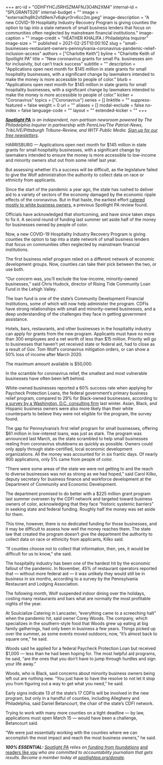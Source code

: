 +++
arc-id = "ODHFYHCJ5RHSZMAFNJ3O4N2XM4"
internal-id = "SPLGRANTS26"
internal-budget = ""
image = "external/hq8h2xfd9em7v6qkyr0rv6cc2m.jpeg"
image-description = "A new COVID-19 Hospitality Industry Recovery Program is giving counties the option to tap into a state network of small business lenders that focus on communities often neglected by mainstream financial institutions."
image-caption = ""
image-credit = "HEATHER KHALIFA / Philadelphia Inquirer"
image-size = ""
published = 2021-02-25T10:00:10Z
slug = "small-businesses-restaurant-owners-pennsylvania-coronavirus-pandemic-relief-inclusion-access"
authors = ["Charlotte Keith"]
byline = "Charlotte Keith of Spotlight PA"
title = "New coronavirus grants for small Pa. businesses aim for inclusivity, but can’t track success"
subtitle = ""
description = "Applications open next month for $145 million in state grants for small hospitality businesses, with a significant change by lawmakers intended to make the money is more accessible to people of color."
blurb = "Applications open next month for $145 million in state grants for small hospitality businesses, with a significant change by lawmakers intended to make the money is more accessible to people of color."
kicker = "Coronavirus"
topics = ["Coronavirus"]
series = []
linktitle = ""
suppress-featured = false
weight = 0
url = ""
aliases = []
modal-exclude = false
no-index = false
language-code = ""
layout = ""
extended-kicker = ""
+++

<a href="https://www.spotlightpa.org/"><i><b>Spotlight PA</b></i></a><i> is an independent, non-partisan newsroom powered by The Philadelphia Inquirer in partnership with PennLive/The Patriot-News, TribLIVE/Pittsburgh Tribune-Review, and WITF Public Media. </i><a href="https://www.spotlightpa.org/newsletters"><i>Sign up for our free newsletters</i></a><i>.</i>

HARRISBURG — Applications open next month for $145 million in state grants for small hospitality businesses, with a significant change by lawmakers intended to ensure the money is more accessible to low-income and minority owners shut out from some relief last year.

But assessing whether it’s a success will be difficult, as the legislature failed to give the Wolf administration the authority to collect data on race or ethnicity from applicants.

Since the start of the pandemic a year ago, the state has rushed to deliver aid to a variety of sectors of the economy damaged by the economic ripple effects of the coronavirus. But in that haste, the earliest effort <a href="https://www.spotlightpa.org/news/2020/05/small-business-loan-pennsylvania-winners-losers/">catered mostly to white business owners</a>, a previous Spotlight PA review found.

Officials have acknowledged that shortcoming, and have since taken steps to fix it. A second round of funding last summer set aside half of the money for businesses owned by people of color.

<script src="https://www.spotlightpa.org/embed.js" async></script><div data-spl-embed-version="1" data-spl-src="https://www.spotlightpa.org/embeds/newsletter/"></div>

Now, a new COVID-19 Hospitality Industry Recovery Program is giving counties the option to tap into a state network of small business lenders that focus on communities often neglected by mainstream financial institutions.

The first business relief program relied on a different network of economic development groups. Now, counties can take their pick between the two, or use both.

“Our concern was, you’ll exclude the low-income, minority-owned businesses,” said Chris Hudock, director of Rising Tide Community Loan Fund in the Lehigh Valley.

The loan fund is one of the state’s Community Development Financial Institutions, some of which will now help administer the program. CDFIs have strong relationships with small and minority-owned businesses, and a deep understanding of the challenges they face in getting government assistance.

Hotels, bars, restaurants, and other businesses in the hospitality industry can apply for grants from the new program. Applicants must have no more than 300 employees and a net worth of less than $15 million. Priority will go to businesses that haven’t yet received state or federal aid, had to close as a result of Gov. Tom Wolf’s coronavirus mitigation orders, or can show a 50% loss of income after March 2020.

The maximum amount available is $50,000.

In the scramble for coronavirus relief, the smallest and most vulnerable businesses have often been left behind.

White-owned businesses reported a 60% success rate when applying for Paycheck Protection Loans, the federal government’s primary business relief program, compared to 29% for Black-owned businesses, according to <a href="https://web.archive.org/20210101061215/https://www.publicprivatestrategies.com/Business-Owners-of-Color-Covid-19-Survey">a survey by a Washington, D.C. consulting firm</a> last winter. Asian, Black, and Hispanic business owners were also more likely than their white counterparts to believe they were not eligible for the program, the survey found.

The gap for Pennsylvania’s first relief program for small businesses, offering $61 million in low-interest loans, was just as stark. The program was announced last March, as the state scrambled to help small businesses reeling from coronavirus shutdowns as quickly as possible. Owners could only apply through state-certified, local economic development organizations. All the money was accounted for in six frantic days. Of nearly 900 applications, only 5% came from people of color.

“There were some areas of the state we were not getting to and the reach to diverse businesses was not as strong as we had hoped,” said Carol Kilko, deputy secretary for business finance and workforce development at the Department of Community and Economic Development.

The department promised to do better with a $225 million grant program last summer overseen by the CDFI network and targeted toward business owners of color, acknowledging that they face “historic systemic barriers” in seeking state and federal funding. Roughly half the money was set aside for them.

This time, however, there is no dedicated funding for those businesses, and it may be difficult to assess how well the money reaches them. The state law that created the program doesn’t give the department the authority to collect data on race or ethnicity from applicants, Kilko said.

“If counties choose not to collect that information, then, yes, it would be difficult for us to know,” she said.

The hospitality industry has been one of the hardest hit by the economic fallout of the pandemic. In November, 45% of restaurant operators reported that — without more federal aid — it was unlikely they would still be in business in six months, according to a survey by the Pennsylvania Restaurant and Lodging Association.

The following month, Wolf suspended indoor dining over the holidays, costing many restaurants and bars what are normally the most profitable nights of the year.

<script src="https://www.spotlightpa.org/embed.js" async></script><div data-spl-embed-version="1" data-spl-src="https://www.spotlightpa.org/embeds/donate/?teaser_text=If%20you%20learned%20something%20from%20this%20report%2C%20pay%20it%20forward%20and%20become%20a%20member%20of%20Spotlight%20PA%20so%20someone%20else%20can%20in%20the%20future.&cta_text=CLICK%20TO%20CONTRIBUTE&eyebrow_text=WHILE%20YOU'RE%20HERE..."></div>

At Soulcialize Catering in Lancaster, “everything came to a screeching halt” when the pandemic hit, said owner Corey Woods. The company, which specializes in the southern-style food that Woods grew up eating at big family gatherings, had only been in business a few years. Things picked up over the summer, as some events moved outdoors; now, “it’s almost back to square one,” he said.

Woods said he applied for a federal Paycheck Protection Loan but received $1,000 — less than he had been hoping for. The most helpful aid programs, he said, “are the ones that you don’t have to jump through hurdles and sign your life away.”

Woods, who is Black, said concerns about minority business owners being left out are nothing new. “You just have to have the resolve to not let it stop you from figuring out a way to get what you need,” he said.

Early signs indicate 13 of the state’s 17 CDFIs will be involved in the new program, but only in a handful of counties, including Allegheny and Philadelphia, said Daniel Betancourt, the chair of the state’s CDFI network.

Trying to work with many more counties on a tight deadline — by law, applications must open March 15 — would have been a challenge, Betancourt said.

“We were just essentially working with the counties where we can accomplish the most impact and reach the most business owners,” he said.

<i><b>100% ESSENTIAL:</b></i><i> </i><a href="https://www.spotlightpa.org/"><i>Spotlight PA</i></a><i> relies on</i><a href="https://www.spotlightpa.org/support"><i> funding from foundations</i></a><i> </i><a href="https://www.spotlightpa.org/support">and readers like you</a><i> who are committed to accountability journalism that gets results. Become a member today at </i><a href="/donate?campaign=701Dn000000YgovIAC"><i>spotlightpa.org/donate</i></a><i>.</i>
